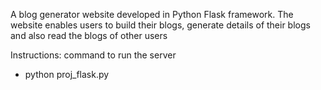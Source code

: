 A blog generator website developed in Python Flask framework. 
The website enables users to build their blogs, generate details of their blogs and also read the blogs of other users

Instructions:
command to run the server
- python proj_flask.py